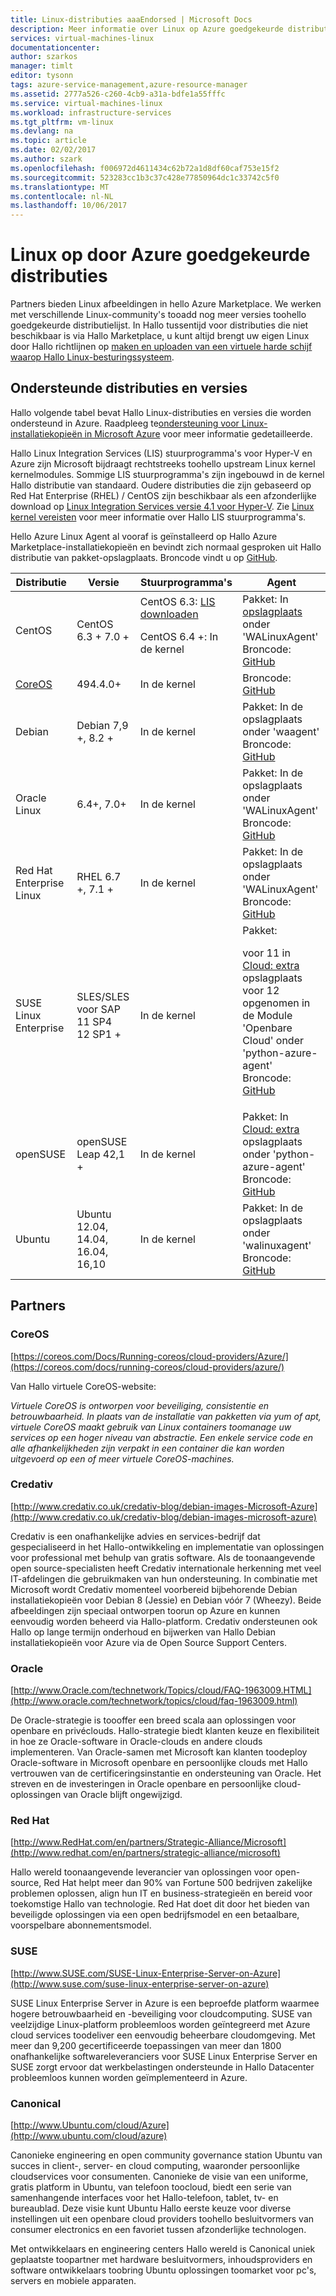 ```yaml
---
title: Linux-distributies aaaEndorsed | Microsoft Docs
description: Meer informatie over Linux op Azure goedgekeurde distributies, met inbegrip van de richtlijnen voor Ubuntu, CentOS, Oracle en SUSE.
services: virtual-machines-linux
documentationcenter: 
author: szarkos
manager: timlt
editor: tysonn
tags: azure-service-management,azure-resource-manager
ms.assetid: 2777a526-c260-4cb9-a31a-bdfe1a55fffc
ms.service: virtual-machines-linux
ms.workload: infrastructure-services
ms.tgt_pltfrm: vm-linux
ms.devlang: na
ms.topic: article
ms.date: 02/02/2017
ms.author: szark
ms.openlocfilehash: f006972d4611434c62b72a1d8df60caf753e15f2
ms.sourcegitcommit: 523283cc1b3c37c428e77850964dc1c33742c5f0
ms.translationtype: MT
ms.contentlocale: nl-NL
ms.lasthandoff: 10/06/2017
---
```

# <a name="linux-on-distributions-endorsed-by-azure"></a>Linux op door Azure goedgekeurde distributies
Partners bieden Linux afbeeldingen in hello Azure Marketplace. We werken met verschillende Linux-community's tooadd nog meer versies toohello goedgekeurde distributielijst. In Hallo tussentijd voor distributies die niet beschikbaar is via Hallo Marketplace, u kunt altijd brengt uw eigen Linux door Hallo richtlijnen op [maken en uploaden van een virtuele harde schijf waarop Hallo Linux-besturingssysteem](classic/create-upload-vhd.md?toc=%2fazure%2fvirtual-machines%2flinux%2fclassic%2ftoc.json).

## <a name="supported-distributions-and-versions"></a>Ondersteunde distributies en versies
Hallo volgende tabel bevat Hallo Linux-distributies en versies die worden ondersteund in Azure. Raadpleeg te[ondersteuning voor Linux-installatiekopieën in Microsoft Azure](https://support.microsoft.com/en-us/kb/2941892) voor meer informatie gedetailleerde.

Hallo Linux Integration Services (LIS) stuurprogramma's voor Hyper-V en Azure zijn Microsoft bijdraagt rechtstreeks toohello upstream Linux kernel kernelmodules.  Sommige LIS stuurprogramma's zijn ingebouwd in de kernel Hallo distributie van standaard. Oudere distributies die zijn gebaseerd op Red Hat Enterprise (RHEL) / CentOS zijn beschikbaar als een afzonderlijke download op [Linux Integration Services versie 4.1 voor Hyper-V](http://go.microsoft.com/fwlink/?LinkID=403033&clcid=0x409). Zie [Linux kernel vereisten](create-upload-generic.md#linux-kernel-requirements) voor meer informatie over Hallo LIS stuurprogramma's.

Hello Azure Linux Agent al vooraf is geïnstalleerd op Hallo Azure Marketplace-installatiekopieën en bevindt zich normaal gesproken uit Hallo distributie van pakket-opslagplaats. Broncode vindt u op [GitHub](https://github.com/azure/walinuxagent).

| Distributie | Versie | Stuurprogramma's | Agent |
| --- | --- | --- | --- |
| CentOS |CentOS 6.3 + 7.0 + |CentOS 6.3: [LIS downloaden](http://go.microsoft.com/fwlink/?LinkID=403033&clcid=0x409)<p>CentOS 6.4 +: In de kernel |Pakket: In [opslagplaats](http://olcentgbl.trafficmanager.net/openlogic/6/openlogic/x86_64/RPMS/) onder 'WALinuxAgent' <br/>Broncode: [GitHub](https://github.com/Azure/WALinuxAgent) |
| [CoreOS](https://coreos.com/docs/running-coreos/cloud-providers/azure/) |494.4.0+ |In de kernel |Broncode: [GitHub](https://github.com/coreos/coreos-overlay/tree/master/app-emulation/wa-linux-agent) |
| Debian |Debian 7,9 +, 8.2 + |In de kernel |Pakket: In de opslagplaats onder 'waagent' <br/>Broncode: [GitHub](https://github.com/Azure/WALinuxAgent) |
| Oracle Linux |6.4+, 7.0+ |In de kernel |Pakket: In de opslagplaats onder 'WALinuxAgent' <br/>Broncode: [GitHub](http://go.microsoft.com/fwlink/p/?LinkID=250998) |
| Red Hat Enterprise Linux |RHEL 6.7 +, 7.1 + |In de kernel |Pakket: In de opslagplaats onder 'WALinuxAgent' <br/>Broncode: [GitHub](https://github.com/Azure/WALinuxAgent) |
| SUSE Linux Enterprise |SLES/SLES voor SAP<br>11 SP4<br>12 SP1 +|In de kernel |Pakket:<p> voor 11 in [Cloud: extra](https://build.opensuse.org/project/show/Cloud:Tools) opslagplaats<br>voor 12 opgenomen in de Module 'Openbare Cloud' onder 'python-azure-agent'<br/>Broncode: [GitHub](http://go.microsoft.com/fwlink/p/?LinkID=250998) |
| openSUSE |openSUSE Leap 42,1 + |In de kernel |Pakket: In [Cloud: extra](https://build.opensuse.org/project/show/Cloud:Tools) opslagplaats onder 'python-azure-agent' <br/>Broncode: [GitHub](https://github.com/Azure/WALinuxAgent) |
| Ubuntu |Ubuntu 12.04, 14.04, 16.04, 16,10 |In de kernel |Pakket: In de opslagplaats onder 'walinuxagent' <br/>Broncode: [GitHub](https://github.com/Azure/WALinuxAgent) |

## <a name="partners"></a>Partners

### <a name="coreos"></a>CoreOS
[https://coreos.com/Docs/Running-coreos/cloud-providers/Azure/](https://coreos.com/docs/running-coreos/cloud-providers/azure/)

Van Hallo virtuele CoreOS-website:

*Virtuele CoreOS is ontworpen voor beveiliging, consistentie en betrouwbaarheid. In plaats van de installatie van pakketten via yum of apt, virtuele CoreOS maakt gebruik van Linux containers toomanage uw services op een hoger niveau van abstractie. Een enkele service code en alle afhankelijkheden zijn verpakt in een container die kan worden uitgevoerd op een of meer virtuele CoreOS-machines.*

### <a name="credativ"></a>Credativ
[http://www.credativ.co.uk/credativ-blog/debian-images-Microsoft-Azure](http://www.credativ.co.uk/credativ-blog/debian-images-microsoft-azure)

Credativ is een onafhankelijke advies en services-bedrijf dat gespecialiseerd in het Hallo-ontwikkeling en implementatie van oplossingen voor professional met behulp van gratis software. Als de toonaangevende open source-specialisten heeft Credativ internationale herkenning met veel IT-afdelingen die gebruikmaken van hun ondersteuning. In combinatie met Microsoft wordt Credativ momenteel voorbereid bijbehorende Debian installatiekopieën voor Debian 8 (Jessie) en Debian vóór 7 (Wheezy). Beide afbeeldingen zijn speciaal ontworpen toorun op Azure en kunnen eenvoudig worden beheerd via Hallo-platform. Credativ ondersteunen ook Hallo op lange termijn onderhoud en bijwerken van Hallo Debian installatiekopieën voor Azure via de Open Source Support Centers.

### <a name="oracle"></a>Oracle
[http://www.Oracle.com/technetwork/Topics/cloud/FAQ-1963009.HTML](http://www.oracle.com/technetwork/topics/cloud/faq-1963009.html)

De Oracle-strategie is toooffer een breed scala aan oplossingen voor openbare en privéclouds. Hallo-strategie biedt klanten keuze en flexibiliteit in hoe ze Oracle-software in Oracle-clouds en andere clouds implementeren. Van Oracle-samen met Microsoft kan klanten toodeploy Oracle-software in Microsoft openbare en persoonlijke clouds met Hallo vertrouwen van de certificeringsinstantie en ondersteuning van Oracle.  Het streven en de investeringen in Oracle openbare en persoonlijke cloud-oplossingen van Oracle blijft ongewijzigd.

### <a name="red-hat"></a>Red Hat
[http://www.RedHat.com/en/partners/Strategic-Alliance/Microsoft](http://www.redhat.com/en/partners/strategic-alliance/microsoft)

Hallo wereld toonaangevende leverancier van oplossingen voor open-source, Red Hat helpt meer dan 90% van Fortune 500 bedrijven zakelijke problemen oplossen, align hun IT en business-strategieën en bereid voor toekomstige Hallo van technologie. Red Hat doet dit door het bieden van beveiligde oplossingen via een open bedrijfsmodel en een betaalbare, voorspelbare abonnementsmodel.

### <a name="suse"></a>SUSE
[http://www.SUSE.com/SUSE-Linux-Enterprise-Server-on-Azure](http://www.suse.com/suse-linux-enterprise-server-on-azure)

SUSE Linux Enterprise Server in Azure is een beproefde platform waarmee hogere betrouwbaarheid en -beveiliging voor cloudcomputing. SUSE van veelzijdige Linux-platform probleemloos worden geïntegreerd met Azure cloud services toodeliver een eenvoudig beheerbare cloudomgeving. Met meer dan 9,200 gecertificeerde toepassingen van meer dan 1800 onafhankelijke softwareleveranciers voor SUSE Linux Enterprise Server en SUSE zorgt ervoor dat werkbelastingen ondersteunde in Hallo Datacenter probleemloos kunnen worden geïmplementeerd in Azure.

### <a name="canonical"></a>Canonical
[http://www.Ubuntu.com/cloud/Azure](http://www.ubuntu.com/cloud/azure)

Canonieke engineering en open community governance station Ubuntu van succes in client-, server- en cloud computing, waaronder persoonlijke cloudservices voor consumenten. Canonieke de visie van een uniforme, gratis platform in Ubuntu, van telefoon toocloud, biedt een serie van samenhangende interfaces voor het Hallo-telefoon, tablet, tv- en bureaublad. Deze visie kunt Ubuntu Hallo eerste keuze voor diverse instellingen uit een openbare cloud providers toohello besluitvormers van consumer electronics en een favoriet tussen afzonderlijke technologen.

Met ontwikkelaars en engineering centers Hallo wereld is Canonical uniek geplaatste toopartner met hardware besluitvormers, inhoudsproviders en software ontwikkelaars toobring Ubuntu oplossingen toomarket voor pc's, servers en mobiele apparaten.
